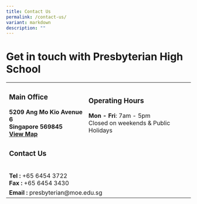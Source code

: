 ```yaml
---
title: Contact Us
permalink: /contact-us/
variant: markdown
description: ""
---
```

# Get in touch with  Presbyterian High School

<table>
	<tbody><tr border="0">
		<td>
			<h3>Main Office</h3><b>5209 Ang Mo Kio Avenue 6 <br>Singapore 569845<br><a href="https://goo.gl/maps/up2bzquYV9KGRFdf8">View Map</a>
		</b></td>
		<td>
			<h3>Operating Hours</h3>
			<b>Mon - Fri</b>:&nbsp;7am - 5pm <br>Closed on weekends &amp; Public Holidays
		</td>
	</tr>
	<tr>
		<td border="0">
			<h3>Contact Us</h3>
			<br><b>Tel : </b>+65 6454 3722 <br><b>Fax : </b>+65 6454 3430
			</td></tr>
		<tr>
			<td colspan="2">
			<b>Email : </b>presbyterian@moe.edu.sg
		</td>
	</tr>
</tbody></table>